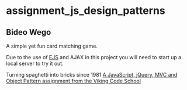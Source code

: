 # assignment_js_design_patterns

## Bideo Wego

A simple yet fun card matching game.

Due to the use of [EJS](http://www.embeddedjs.com) and
AJAX in this project you will
need to start up a local server to try it out.

Turning spaghetti into bricks since 1981
[A JavaScript, jQuery, MVC and Object Pattern assignment from the Viking Code School](http://www.vikingcodeschool.com)
